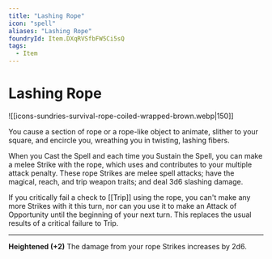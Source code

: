 ```yaml
---
title: "Lashing Rope"
icon: "spell"
aliases: "Lashing Rope"
foundryId: Item.DXqRVSfbFW5Ci5sQ
tags:
  - Item
---
```


# Lashing Rope
![[icons-sundries-survival-rope-coiled-wrapped-brown.webp|150]]

You cause a section of rope or a rope-like object to animate, slither to your square, and encircle you, wreathing you in twisting, lashing fibers.

When you Cast the Spell and each time you Sustain the Spell, you can make a melee Strike with the rope, which uses and contributes to your multiple attack penalty. These rope Strikes are melee spell attacks; have the magical, reach, and trip weapon traits; and deal 3d6 slashing damage.

If you critically fail a check to [[Trip]] using the rope, you can't make any more Strikes with it this turn, nor can you use it to make an Attack of Opportunity until the beginning of your next turn. This replaces the usual results of a critical failure to Trip.

* * *

**Heightened (+2)** The damage from your rope Strikes increases by 2d6.
